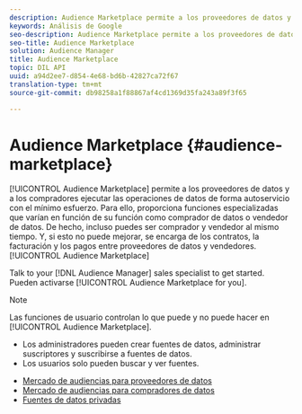 ```yaml
---
description: Audience Marketplace permite a los proveedores de datos y a los compradores ejecutar las operaciones de datos de forma autoservicio con el mínimo esfuerzo. Para ello, proporciona funciones especializadas que varían en función de su función como comprador de datos o vendedor de datos. De hecho, incluso puedes ser comprador y vendedor al mismo tiempo. Y, si esto no puede mejorar, Audience Marketplace se encarga de los contratos, la facturación y los pagos entre proveedores de datos y vendedores.
keywords: Análisis de Google
seo-description: Audience Marketplace permite a los proveedores de datos y a los compradores ejecutar las operaciones de datos de forma autoservicio con el mínimo esfuerzo. Para ello, proporciona funciones especializadas que varían en función de su función como comprador de datos o vendedor de datos. De hecho, incluso puedes ser comprador y vendedor al mismo tiempo. Y, si esto no puede mejorar, Audience Marketplace se encarga de los contratos, la facturación y los pagos entre proveedores de datos y vendedores.
seo-title: Audience Marketplace
solution: Audience Manager
title: Audience Marketplace
topic: DIL API
uuid: a94d2ee7-d854-4e68-bd6b-42827ca72f67
translation-type: tm+mt
source-git-commit: db98258a1f88867af4cd1369d35fa243a89f3f65

---
```



# Audience Marketplace {#audience-marketplace}

[!UICONTROL Audience Marketplace] permite a los proveedores de datos y a los compradores ejecutar las operaciones de datos de forma autoservicio con el mínimo esfuerzo. Para ello, proporciona funciones especializadas que varían en función de su función como comprador de datos o vendedor de datos. De hecho, incluso puedes ser comprador y vendedor al mismo tiempo. Y, si esto no puede mejorar, se encarga de los contratos, la facturación y los pagos entre proveedores de datos y vendedores. [!UICONTROL Audience Marketplace]

Talk to your [!DNL Audience Manager] sales specialist to get started. Pueden activarse [!UICONTROL Audience Marketplace for you].

>[!NOTE]
>
>Las funciones de usuario controlan lo que puede y no puede hacer en [!UICONTROL Audience Marketplace].
>
> * Los administradores pueden crear fuentes de datos, administrar suscriptores y suscribirse a fuentes de datos.
> * Los usuarios solo pueden buscar y ver fuentes.


* [Mercado de audiencias para proveedores de datos](/help/using/features/audience-marketplace/marketplace-data-providers/marketplace-data-providers.md)
* [Mercado de audiencias para compradores de datos](/help/using/features/audience-marketplace/marketplace-data-buyers/marketplace-data-buyers.md)
* [Fuentes de datos privadas](/help/using/features/audience-marketplace/marketplace-private-feeds.md)
